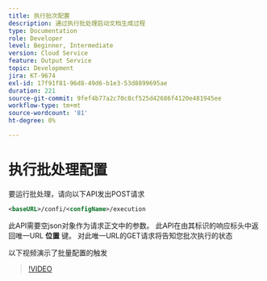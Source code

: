```yaml
---
title: 执行批次配置
description: 通过执行批处理启动文档生成过程
type: Documentation
role: Developer
level: Beginner, Intermediate
version: Cloud Service
feature: Output Service
topic: Development
jira: KT-9674
exl-id: 17f91f81-96d8-49d6-b1e3-53d8899695ae
duration: 221
source-git-commit: 9fef4b77a2c70c8cf525d42686f4120e481945ee
workflow-type: tm+mt
source-wordcount: '81'
ht-degree: 0%

---
```


# 执行批处理配置

要运行批处理，请向以下API发出POST请求

```xml
<baseURL>/confi/<configName>/execution
```

此API需要空json对象作为请求正文中的参数。
此API在由其标识的响应标头中返回唯一URL **位置** 键。
对此唯一URL的GET请求将告知您批次执行的状态

以下视频演示了批量配置的触发

>[!VIDEO](https://video.tv.adobe.com/v/340242?quality=12&learn=on)
